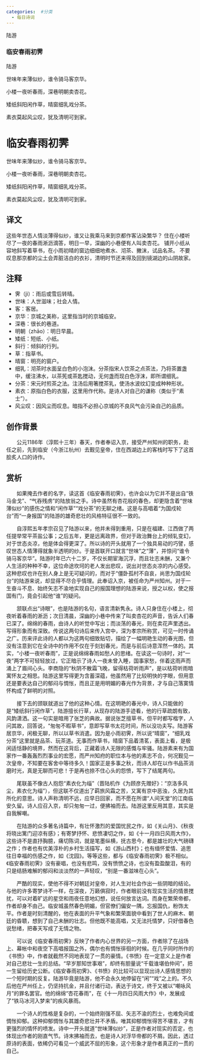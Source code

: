 ```yaml
---
categories:  #分类
  - 每日诗词
---
```


<div class="card-wrapper">
    <div class="poem-card-adaptive">
        <div class="poem-seal-final">
            陆游
        </div>
        <div class="poem-content-adaptive">
            <h3 class="poem-title">临安春雨初霁</h3>
            <p class="poem-author">陆游</p>
            <p>世味年来薄似纱，谁令骑马客京华。</p>
            <p>小楼一夜听春雨，深巷明朝卖杏花。</p>
            <p>矮纸斜阳闲作草，晴窗细乳戏分茶。</p>
            <p>素衣莫起风尘叹，犹及清明可到家。</p>
        </div>
    </div>
</div>

# 临安春雨初霁

世味年来薄似纱，谁令骑马客京华。

小楼一夜听春雨，深巷明朝卖杏花。

矮纸斜阳闲作草，晴窗细乳戏分茶。

素衣莫起风尘叹，犹及清明可到家。


## 译文
这些年世态人情淡薄得似纱，谁又让我乘马来到京都作客沾染繁华？
住在小楼听尽了一夜的春雨淅沥滴答，明日一早，深幽的小巷便有人叫卖杏花。
铺开小纸从容地斜写着草书，在小雨初晴的窗边细细地煮水、沏茶、撇沫，试品名茶。
不要叹息那京都的尘土会弄脏洁白的衣衫，清明时节还来得及回到镜湖边的山阴故家。

## 注释
- 霁（jì）：雨后或雪后转晴。
- 世味：人世滋味；社会人情。
- 客：客居。
- 京华：京城之美称，这里指当时的京城临安。
- 深巷：很长的巷道。
- 明朝（zhāo）：明日早晨。
- 矮纸：短纸、小纸。
- 斜行：倾斜的行列。
- 草：指草书。
- 晴窗：明亮的窗户。
- 细乳：沏茶时水面呈白色的小泡沫。分茶指宋人饮茶之点茶法，乃将茶置盏中，缓注沸水，以茶筅或茶匙搅动，无何盏而现白色浮沫，即所谓细乳。
- 分茶：宋元时煎茶之法。注汤后用箸搅茶乳，使汤水波纹幻变成种种形状。
- 素衣：原指白色的衣服，这里用作代称。是诗人对自己的谦称（类似于“素士”）。
- 风尘叹：因风尘而叹息。暗指不必担心京城的不良风气会污染自己的品质。

## 创作背景

　　公元1186年（淳熙十三年）春天，作者奉诏入京，接受严州知州的职务，赴任之前，先到临安（今浙江杭州）去觐见皇帝，住在西湖边上的客栈时写下了这首脍炙人口的诗作。

## 赏析

　　如果掩去作者的名字，读这首《临安春雨初霁》，也许会以为它并不是出自“铁马金戈”、“气吞残虏”的陆放翁之手。诗中虽然有杏花般的春色，却更隐含着“世味薄似纱”的感伤之情和“闲作草”“戏分茶”的无聊之绪。这是与高唱着“为国戍轮台”而“一身报国”的陆游的雄奇悲壮的风格特征很不一致的。

　　自淳熙五年孝宗召见了陆游以来，他并未得到重用，只是在福建、江西做了两任提举常平茶盐公事；之后五年，更是远离政界，但对于政治舞台上的倾轧变幻，对于世态炎凉，他是体会得更深了。所以诗的开头就用了一个独具易动的巧譬，感叹世态人情薄得就象半透明的纱。于是首联开口就言“世味”之“薄”，并惊问“谁令骑马客京华”。陆游时年已六十二岁，不仅长期宦海沉浮，而且壮志未酬，又兼个人生活的种种不幸，这位命途坎坷的老人发出悲叹，说出对世态炎凉的内心感受。这种悲叹也许在别人身上是无可疑问的，而对于“僵卧孤村不自哀，尚思为国戍轮台”的陆游来说，却显得不尽合乎情理。此奉诏入京，被任命为严州知州。对于一生奋斗不息、始终矢志不渝地实现自己的报国理想的陆游来说，授之以权，使之报国有门，竟会引起他“谁”的疑问。

　　颔联点出“诗眼”，也是陆游的名句，语言清新隽永。诗人只身住在小楼上，彻夜听着春雨的淅沥；次日清晨，深幽的小巷中传来了叫卖杏花的声音，告诉人们春已深了。绵绵的春雨，由诗人的听觉中写出；而淡荡的春光，则在卖花声里透出。写得形象而有深致。传说这两句诗后来传入宫中，深为孝宗所称赏，可见一时传诵之广。历来评此诗的人都以为这两句细致贴切，描绘了一幅明艳生动的春光图，但没有注意到它在全诗中的作用不仅在于刻划春光，而是与前后诗意浑然一体的。其实，“小楼一夜听春雨”，正是说绵绵春雨如愁人的思绪。在读这一句诗时，对“一夜”两字不可轻轻放过，它正暗示了诗人一夜未曾入睡，国事家愁，伴着这雨声而涌上了眉间心头。李商隐的“秋阴不散霜飞晚，留得枯荷听雨声”，是以枯荷听雨暗寓怀友之相思。陆游这里写得更为含蓄深蕴，他虽然用了比较明快的字眼，但用意还是要表达自己的郁闷与惆怅，而且正是用明媚的春光作为背景，才与自己落寞情怀构成了鲜明的对照。

　　接下去的颈联就道出了他的这种心情。在这明艳的春光中，诗人只能做的是“矮纸斜行闲作草”，陆游擅长行草，从现存的陆游手迹看，他的行草疏朗有致，风韵潇洒。这一句实是暗用了张芝的典故。据说张芝擅草书，但平时都写楷字，人问其故，回答说，“匆匆不暇草书”，意即写草书太花时间，所以没功夫写。陆游客居京华，闲极无聊，所以以草书消遣。因为是小雨初霁，所以说“晴窗”，“细乳戏分茶”这里就是品茶、玩茶道。无事而作草书，晴窗下品着清茗，表面上看，是极闲适恬静的境界，然而在这背后，正藏着诗人无限的感慨与牢骚。陆游素来有为国家作一番轰轰烈烈事业的宏愿，而严州知府的职位本与他的素志不合，何况觐见一次皇帝，不知要在客舍中等待多久！国家正是多事之秋，而诗人却在以作书品茶消磨时光，真是无聊而可悲！于是再也捺不住心头的怨愤，写下了结尾两句。

　　尾联虽不像古人抱怨“素衣化为缁”（晋陆机作《为顾彦先赠好》：“京洛多风尘，素衣化为缁”），但这联不仅道出了羁旅风霜之苦，又寓有京中恶浊，久居为其所化的意思。诗人声称清明不远，应早日回家，而不愿在所谓“人间天堂”的江南临安久留。诗人应召入京，却只匆匆一过，便拂袖而去。陆游这里反用其意，其实是自我解嘲。

　　在陆游的众多著名诗篇中，有壮怀激烈的爱国忧民之作，如《关山月》、《秋夜将晓出篱门迎凉有感》；有寄梦抒怀、悲愤凄切之作，如《十一月四日风雨大作》，这些诗不是直抒胸臆，痛切陈词，就是笔墨纵横，抚古思今，都是雄壮的大气磅礴之作；作者也有优美淳朴的乡村生活描写，如《游山西村》；也有缅怀爱情、追思往日幸福的伤感之作，如《沈园》。等等这些，都与《临安春雨初霁》极不相似。《临安春雨初霁》没有豪唱，也没有悲鸣，没有愤愤之诗，也没有盈盈酸泪，有的只是结肠难解的郁闷和淡淡然的一声轻叹，“别是一番滋味在心头”。

　　严酷的现实，使他不得不对朝廷对皇帝，对人生对社会作出一些阴暗的结论。与他的许多寄梦诗不一样，在深夜，万籁俱寂时，作者眼前没有现实生活的情景搅扰，可以对着旷远的星空和雨夜任意地幻想，说任何放言达词。而身在繁荣帝都，作者却身不由己。临安城虽然春色明媚，但官僚们偏安一隅，忘报国仇，粉饰太平。作者是时刻清醒的，他在表面的升平气象和繁荣面貌中看到了世人的麻木、朝廷的昏聩，想到了自己未酬的壮志。但他既不能高唱，又无法托情梦，只好借春色说愁绪，把春天写成了无情之物。

　　可以说《临安春雨初霁》反映了作者内心世界的另一方面，作者除了在战场上、幕帐中和夜空下高唱报国之外，偶尔也有惆怅徘徊的时候。在几乎同时所作的《书愤》中，作者就截然不同地表现了一贯的豪情。《书愤》在一定意义上是作者对自己悲壮一生的总结。“早岁那知世事艰”，却终有胆量说“千载谁堪伯仲间”，把一生留给历史公断。《临安春雨初霁》、《书愤》的比较可以显现出诗人感情思想的一个短时期的反复。陆游毕竟是陆游，他不会永久地停留在“闲”“戏”之上的。不久后他在严州任上，仍坚持抗金，并且付诸行动，表达于诗文，终于又被以“嘲咏风月”的罪名罢官。他的绵绵“杏花春雨”，在《十一月四日风雨大作》中，发展成了“铁马冰河入梦来”的疾风暴雨。

　　一个诗人的性格是复杂的，一个始终刚强不屈、矢志不渝的烈士，也难免间或惆怅抑郁。这种抑郁惆怅与其雄奇悲壮并不矛盾。唯其抑郁惆怅得苦不堪言，才有更强烈的情怀的喷发。诗中一开头就道“世味薄似纱”，正是作者对现实的否定，也体现出作者的刚直气节。诗末拂袖而去，也是诗人对浮华帝都的不屑。因此，透过原诗的表面，依稀仍可看见一个威武不屈的形象，这个形象才是作者真正的一贯的自己。
